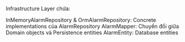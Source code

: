 Infrastructure Layer chứa:

InMemoryAlarmRepository & OrmAlarmRepository: Concrete implementations của AlarmRepository
AlarmMapper: Chuyển đổi giữa Domain objects và Persistence entities
AlarmEntity: Database entities
